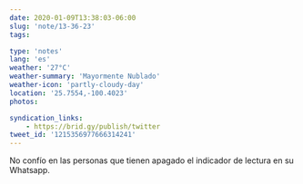 ```yaml
---
date: 2020-01-09T13:38:03-06:00
slug: 'note/13-36-23'
tags:

type: 'notes'
lang: 'es'
weather: '27°C'
weather-summary: 'Mayormente Nublado'
weather-icon: 'partly-cloudy-day'
location: '25.7554,-100.4023'
photos:

syndication_links:
    - https://brid.gy/publish/twitter
tweet_id: '1215356977666314241'
---
```

No confío en las personas que tienen apagado el indicador de lectura en su Whatsapp.